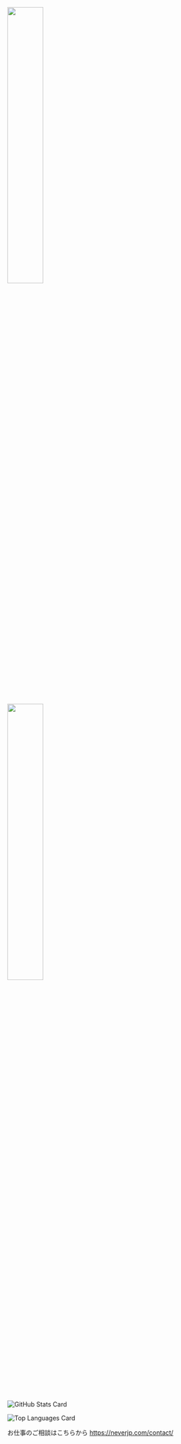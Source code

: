 <a href="https://neverjp.com#gh-light-mode-only"><img width="40%" src="https://drive.google.com/file/d/1d6bzXP2_TDTND_ImNynyRDPW3BtVCmR_/view#gh-light-mode-only" /></a>

<a href="https://neverjp.com#gh-dark-mode-only"><img width="40%" src="https://drive.google.com/file/d/1cn5lBjuCFLzl75GbE1ix8bkMpfGqfYJz/view#gh-dark-mode-only" /></a>

![GitHub Stats Card](https://github-readme-stats.vercel.app/api?username=hukusuke1007&show_icons=true&count_private=true)

![Top Languages Card](https://github-readme-stats.vercel.app/api/top-langs/?username=hukusuke1007&layout=compact)

 
お仕事のご相談はこちらから
https://neverjp.com/contact/
